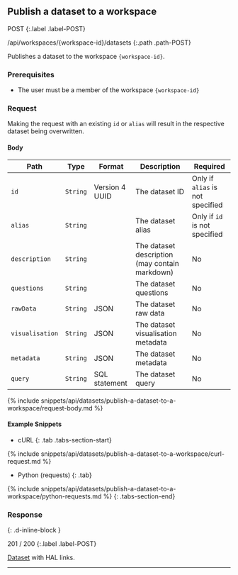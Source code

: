 ## Publish a dataset to a workspace

POST
{:.label .label-POST}

/api/workspaces/{workspace-id}/datasets
{:.path .path-POST}

Publishes a dataset to the workspace `{workspace-id}`.

### Prerequisites

- The user must be a member of the workspace `{workspace-id}`

### Request
Making the request with an existing `id` or `alias` will result in the respective dataset being overwritten.

#### Body

Path | Type | Format | Description | Required
---- | ---- | ------ | ----------- | --------
`id` | `String` | Version 4 UUID | The dataset ID | Only if `alias` is not specified
`alias` | `String` | | The dataset alias | Only if `id` is not specified
`description` | `String` | | The dataset description (may contain markdown) | No
`questions` | `String` | | The dataset questions | No
`rawData` | `String` | JSON | The dataset raw data | No
`visualisation` | `String` | JSON | The dataset visualisation metadata | No
`metadata` | `String` | JSON | The dataset metadata | No
`query` | `String` | SQL statement | The dataset query | No

{% include snippets/api/datasets/publish-a-dataset-to-a-workspace/request-body.md %}

#### Example Snippets
- cURL
{: .tab .tabs-section-start}

{% include snippets/api/datasets/publish-a-dataset-to-a-workspace/curl-request.md %}

- Python (requests)
{: .tab}

{% include snippets/api/datasets/publish-a-dataset-to-a-workspace/python-requests.md %}
{: .tabs-section-end}

### Response
{: .d-inline-block }

201 / 200
{:.label .label-POST}

[Dataset](#dataset) with HAL links.

---
